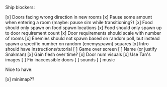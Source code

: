 Ship blockers:

[x] Doors facing wrong direction in new rooms
[x] Pause some amount when entering a room (maybe: pause sim while transitioning?)
[x] Food should only spawn on food spawn locations
[x] Food should only spawn up to door requirement count
[x] Door requirements should scale with number of rooms
[x] Enemies should not spawn based on random poll, but instead spawn a specific number on random (enemyspawn) squares
[x] Intro should have instructions/tutorial
[ ] Game over screen
[ ] Name (or justify Snakman)
[x] Gain flesh over time?
[x] Door num visuals
[x] Use Tan's images
[ ] Fix inaccessible doors
[ ] sounds
[ ] music

Nice to have:

[x] minimap??
